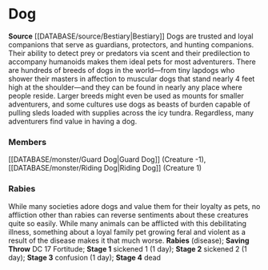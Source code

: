 ﻿---
creature_family: Dog
id: '33'
name: Dog
rarity: Common
source: '[[DATABASE/source/Bestiary|Bestiary]]'
type: Creature Family

---
# Dog

**Source** [[DATABASE/source/Bestiary|Bestiary]]
Dogs are trusted and loyal companions that serve as guardians, protectors, and hunting companions. Their ability to detect prey or predators via scent and their predilection to accompany humanoids makes them ideal pets for most adventurers. There are hundreds of breeds of dogs in the world—from tiny lapdogs who shower their masters in affection to muscular dogs that stand nearly 4 feet high at the shoulder—and they can be found in nearly any place where people reside. Larger breeds might even be used as mounts for smaller adventurers, and some cultures use dogs as beasts of burden capable of pulling sleds loaded with supplies across the icy tundra. Regardless, many adventurers find value in having a dog.

### Members

[[DATABASE/monster/Guard Dog|Guard Dog]] (Creature -1), [[DATABASE/monster/Riding Dog|Riding Dog]] (Creature 1)

###  Rabies

While many societies adore dogs and value them for their loyalty as pets, no affliction other than rabies can reverse sentiments about these creatures quite so easily. While many animals can be afflicted with this debilitating illness, something about a loyal family pet growing feral and violent as a result of the disease makes it that much worse.
 **Rabies** (disease); **Saving Throw** DC 17 Fortitude; **Stage 1** sickened 1 (1 day); **Stage 2** sickened 2 (1 day); **Stage 3** confusion (1 day); **Stage 4** dead